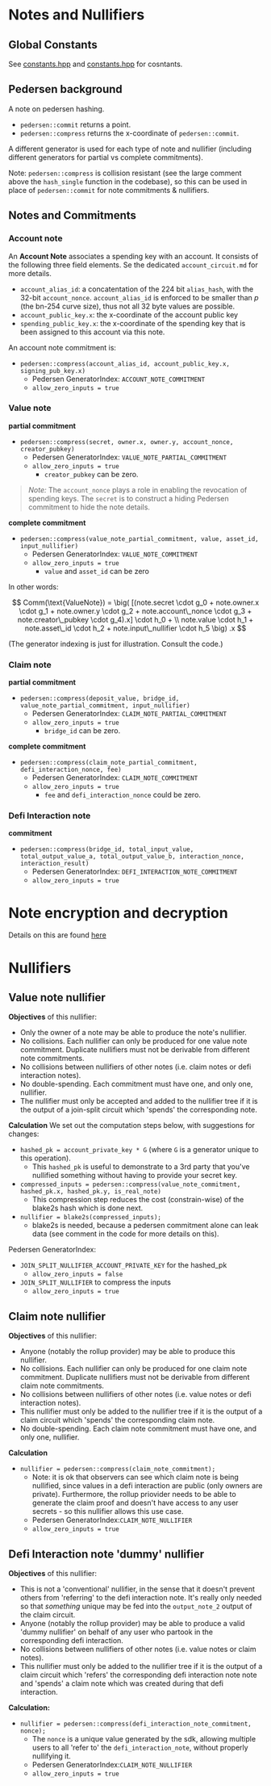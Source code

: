 # Notes and Nullifiers

## Global Constants

See [constants.hpp](../../barretenberg/src/aztec/rollup/proofs/notes/constants.hpp) and [constants.hpp](../../barretenberg/src/aztec/rollup/constants.hpp) for cosntants.

## Pedersen background

A note on pedersen hashing.

- `pedersen::commit` returns a point.
- `pedersen::compress` returns the x-coordinate of `pedersen::commit`.

A different generator is used for each type of note and nullifier (including different generators for partial vs complete commitments).

Note: `pedersen::compress` is collision resistant (see the large comment above the `hash_single` function in the codebase), so this can be used in place of `pedersen::commit` for note commitments & nullifiers.

## Notes and Commitments

### Account note

An **Account Note** associates a spending key with an account. It consists of the following three field elements. Se the dedicated `account_circuit.md` for more details.

- `account_alias_id`: a concatentation of the 224 bit `alias_hash`, with the 32-bit `account_nonce`. `account_alias_id` is enforced to be smaller than $p$ (the bn-254 curve size), thus not all 32 byte values are possible.
- `account_public_key.x`: the x-coordinate of the account public key
- `spending_public_key.x`: the x-coordinate of the spending key that is been assigned to this account via this note.

An account note commitment is:

- `pedersen::compress(account_alias_id, account_public_key.x, signing_pub_key.x)`
  - Pedersen GeneratorIndex: `ACCOUNT_NOTE_COMMITMENT`
  - `allow_zero_inputs = true`

### Value note

**partial commitment**

- `pedersen::compress(secret, owner.x, owner.y, account_nonce, creator_pubkey)`
  - Pedersen GeneratorIndex: `VALUE_NOTE_PARTIAL_COMMITMENT`
  - `allow_zero_inputs = true`
    - `creator_pubkey` can be zero.

> _Note:_ The `account_nonce` plays a role in enabling the revocation of spending keys. The `secret` is to construct a hiding Pedersen commitment to hide the note details.

**complete commitment**

- `pedersen::compress(value_note_partial_commitment, value, asset_id, input_nullifier)`
  - Pedersen GeneratorIndex: `VALUE_NOTE_COMMITMENT`
  - `allow_zero_inputs = true`
    - `value` and `asset_id` can be zero

In other words:

$$
Comm(\text{ValueNote}) = \big( [(note.secret \cdot g_0 + note.owner.x \cdot g_1 + note.owner.y \cdot g_2 + note.account\_nonce \cdot g_3 + note.creator\_pubkey \cdot g_4).x] \cdot h_0 + \\ note.value \cdot h_1 + note.asset\_id \cdot h_2 + note.input\_nullifier \cdot h_5 \big) .x
$$

(The generator indexing is just for illustration. Consult the code.)

### Claim note

**partial commitment**

- `pedersen::compress(deposit_value, bridge_id, value_note_partial_commitment, input_nullifier)`
  - Pedersen GeneratorIndex: `CLAIM_NOTE_PARTIAL_COMMITMENT`
  - `allow_zero_inputs = true`
    - `bridge_id` can be zero.

**complete commitment**

- `pedersen::compress(claim_note_partial_commitment, defi_interaction_nonce, fee)`
  - Pedersen GeneratorIndex: `CLAIM_NOTE_COMMITMENT`
  - `allow_zero_inputs = true`
    - `fee` and `defi_interaction_nonce` could be zero.

### Defi Interaction note

**commitment**

- `pedersen::compress(bridge_id, total_input_value, total_output_value_a, total_output_value_b, interaction_nonce, interaction_result)`
  - Pedersen GeneratorIndex: `DEFI_INTERACTION_NOTE_COMMITMENT`
  - `allow_zero_inputs = true`

# Note encryption and decryption

Details on this are found [here](https://hackmd.io/@aztec-network/BJKHah_4d)

# Nullifiers

## Value note nullifier

**Objectives** of this nullifier:

- Only the owner of a note may be able to produce the note's nullifier.
- No collisions. Each nullifier can only be produced for one value note commitment. Duplicate nullifiers must not be derivable from different note commitments.
- No collisions between nullifiers of other notes (i.e. claim notes or defi interaction notes).
- No double-spending. Each commitment must have one, and only one, nullifier.
- The nullifier must only be accepted and added to the nullifier tree if it is the output of a join-split circuit which 'spends' the corresponding note.

**Calculation**
We set out the computation steps below, with suggestions for changes:

- `hashed_pk = account_private_key * G` (where `G` is a generator unique to this operation).
  - This `hashed_pk` is useful to demonstrate to a 3rd party that you've nullified something without having to provide your secret key.
- `compressed_inputs = pedersen::compress(value_note_commitment, hashed_pk.x, hashed_pk.y, is_real_note)`
  - This compression step reduces the cost (constrain-wise) of the blake2s hash which is done next.
- `nullifier = blake2s(compressed_inputs);`
  - blake2s is needed, because a pedersen commitment alone can leak data (see comment in the code for more details on this).

Pedersen GeneratorIndex:

- `JOIN_SPLIT_NULLIFIER_ACCOUNT_PRIVATE_KEY` for the hashed_pk
  - `allow_zero_inputs = false`
- `JOIN_SPLIT_NULLIFIER` to compress the inputs
  - `allow_zero_inputs = true`

## Claim note nullifier

**Objectives** of this nullifier:

- Anyone (notably the rollup provider) may be able to produce this nullifier.
- No collisions. Each nullifier can only be produced for one claim note commitment. Duplicate nullifiers must not be derivable from different claim note commitments.
- No collisions between nullifiers of other notes (i.e. value notes or defi interaction notes).
- This nullifier must only be added to the nullifier tree if it is the output of a claim circuit which 'spends' the corresponding claim note.
- No double-spending. Each claim note commitment must have one, and only one, nullifier.

**Calculation**

- `nullifier = pedersen::compress(claim_note_commitment);`
  - Note: it is ok that observers can see which claim note is being nullified, since values in a defi interaction are public (only owners are private). Furthermore, the rollup priovider needs to be able to generate the claim proof and doesn't have access to any user secrets - so this nullifier allows this use case.
  - Pedersen GeneratorIndex:`CLAIM_NOTE_NULLIFIER`
  - `allow_zero_inputs = true`

## Defi Interaction note 'dummy' nullifier

**Objectives** of this nullifier:

- This is not a 'conventional' nullifier, in the sense that it doesn't prevent others from 'referring' to the defi interaction note. It's really only needed so that _something_ unique may be fed into the `output_note_2` output of the claim circuit.
- Anyone (notably the rollup provider) may be able to produce a valid 'dummy nullifier' on behalf of any user who partook in the corresponding defi interaction.
- No collisions between nullifiers of other notes (i.e. value notes or claim notes).
- This nullifier must only be added to the nullifier tree if it is the output of a claim circuit which 'refers' the corresponding defi interaction note note and 'spends' a claim note which was created during that defi interaction.

**Calculation:**

- `nullifier = pedersen::compress(defi_interaction_note_commitment, nonce);`
  - The `nonce` is a unique value generated by the sdk, allowing multiple users to all 'refer to' the `defi_interaction_note`, without properly nullifying it.
  - Pedersen GeneratorIndex:`CLAIM_NOTE_NULLIFIER`
  - `allow_zero_inputs = true`
